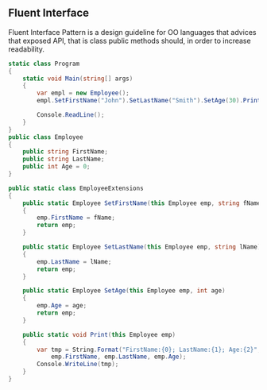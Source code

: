 ## Fluent Interface

Fluent Interface Pattern is a design guideline for OO languages that advices that exposed API, that is class public methods should, in order to increase readability.

```csharp
static class Program
{
    static void Main(string[] args)
    {
        var empl = new Employee();
        empl.SetFirstName("John").SetLastName("Smith").SetAge(30).Print();

        Console.ReadLine();
    }
}
public class Employee
{
    public string FirstName;
    public string LastName;
    public int Age = 0;
}

public static class EmployeeExtensions
{
    public static Employee SetFirstName(this Employee emp, string fName)
    {
        emp.FirstName = fName;
        return emp;
    }

    public static Employee SetLastName(this Employee emp, string lName)
    {
        emp.LastName = lName;
        return emp;
    }

    public static Employee SetAge(this Employee emp, int age)
    {
        emp.Age = age;
        return emp;
    }

    public static void Print(this Employee emp)
    {
        var tmp = String.Format("FirstName:{0}; LastName:{1}; Age:{2}", 
            emp.FirstName, emp.LastName, emp.Age);
        Console.WriteLine(tmp);
    }
}
```